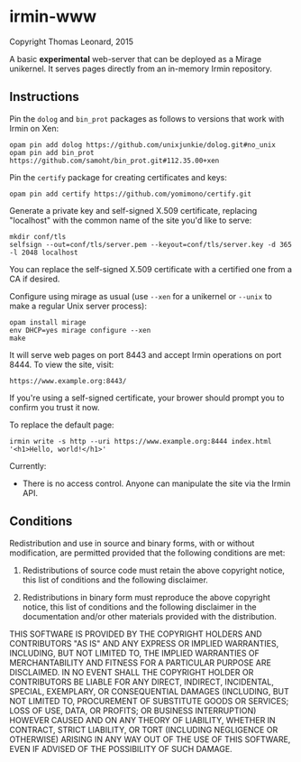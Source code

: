 irmin-www
=========

Copyright Thomas Leonard, 2015

A basic **experimental** web-server that can be deployed as a Mirage unikernel.
It serves pages directly from an in-memory Irmin repository.


Instructions
------------

Pin the `dolog` and `bin_prot` packages as follows to versions that work with Irmin on Xen:

```
opam pin add dolog https://github.com/unixjunkie/dolog.git#no_unix
opam pin add bin_prot https://github.com/samoht/bin_prot.git#112.35.00+xen
```

Pin the `certify` package for creating certificates and keys:

```
opam pin add certify https://github.com/yomimono/certify.git
```

Generate a private key and self-signed X.509 certificate, replacing "localhost" with the common name of the site you'd like to serve:

```
mkdir conf/tls
selfsign --out=conf/tls/server.pem --keyout=conf/tls/server.key -d 365 -l 2048 localhost
```

You can replace the self-signed X.509 certificate with a certified one from a CA if desired.

Configure using mirage as usual (use `--xen` for a unikernel or `--unix` to make a regular Unix server process):

    opam install mirage
    env DHCP=yes mirage configure --xen
    make

It will serve web pages on port 8443 and accept Irmin operations on port 8444.
To view the site, visit:

    https://www.example.org:8443/

If you're using a self-signed certificate, your brower should prompt you to confirm you trust it now.

To replace the default page:

    irmin write -s http --uri https://www.example.org:8444 index.html '<h1>Hello, world!</h1>'

Currently:

- There is no access control. Anyone can manipulate the site via the Irmin API.


Conditions
----------

Redistribution and use in source and binary forms, with or without modification, are permitted provided that the following conditions are met:

1. Redistributions of source code must retain the above copyright notice, this list of conditions and the following disclaimer.

2. Redistributions in binary form must reproduce the above copyright notice, this list of conditions and the following disclaimer in the documentation and/or other materials provided with the distribution.

THIS SOFTWARE IS PROVIDED BY THE COPYRIGHT HOLDERS AND CONTRIBUTORS "AS IS" AND ANY EXPRESS OR IMPLIED WARRANTIES, INCLUDING, BUT NOT LIMITED TO, THE IMPLIED WARRANTIES OF MERCHANTABILITY AND FITNESS FOR A PARTICULAR PURPOSE ARE DISCLAIMED. IN NO EVENT SHALL THE COPYRIGHT HOLDER OR CONTRIBUTORS BE LIABLE FOR ANY DIRECT, INDIRECT, INCIDENTAL, SPECIAL, EXEMPLARY, OR CONSEQUENTIAL DAMAGES (INCLUDING, BUT NOT LIMITED TO, PROCUREMENT OF SUBSTITUTE GOODS OR SERVICES; LOSS OF USE, DATA, OR PROFITS; OR BUSINESS INTERRUPTION) HOWEVER CAUSED AND ON ANY THEORY OF LIABILITY, WHETHER IN CONTRACT, STRICT LIABILITY, OR TORT (INCLUDING NEGLIGENCE OR OTHERWISE) ARISING IN ANY WAY OUT OF THE USE OF THIS SOFTWARE, EVEN IF ADVISED OF THE POSSIBILITY OF SUCH DAMAGE.
